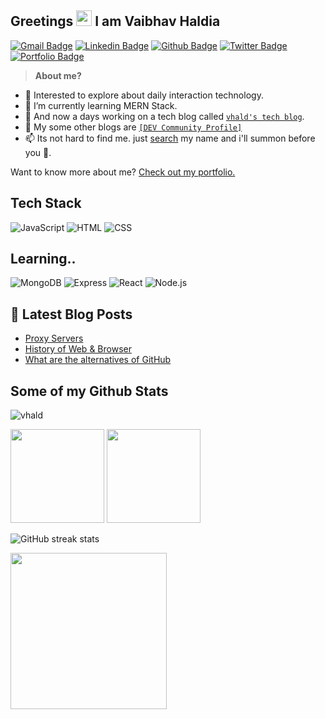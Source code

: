 
## Greetings <img src="https://media.giphy.com/media/hvRJCLFzcasrR4ia7z/giphy.gif" height="25px"> I am Vaibhav Haldia 
[![Gmail Badge](https://img.shields.io/badge/-vaibhavgsh@gmail.com-c14438?style=flat&logo=Gmail&logoColor=white&link=mailto:vaibhavgsh@gmail.com)](mailto:vaibhavgsh@gmail.com) 
[![Linkedin Badge](https://img.shields.io/badge/-vhald-0072b1?style=flat&logo=Linkedin&logoColor=white&link=https://www.linkedin.com/in/vhald/)](https://www.linkedin.com/in/vhald/) [![Github Badge](https://img.shields.io/badge/-xoxics-grey?style=flat&logo=github&logoColor=white&link=https://github.com/xoxics/)](https://www.github.com/xoxics/) [![Twitter Badge](https://img.shields.io/badge/-v_hald-00acee?style=flat&logo=twitter&logoColor=white&link=https://twitter.com/v_hald/)](https://www.twitter.com/v_hald/) [![Portfolio Badge](https://img.shields.io/badge/portfolio-web-blue?style=flat&link=https://portfolio-vaibhavh.netlify.app//)](https://portfolio-vaibhavh.netlify.app//)<p align='left'>
 
 
 > **About me?**
 
- 👀 Interested to explore about daily interaction technology.
- 🌱 I’m currently learning MERN Stack.
- 💞️ And now a days working on a tech blog called [```vhald's tech blog```](https://vhald.hashnode.dev/).
- 🧾 My some other blogs are [```[DEV Community Profile]```](https://dev.to/xoxics)
- 📫 Its not hard to find me. just [search](https://linkedin.com/in/vhald) my name and i'll summon before you 😬.</p>

Want to know more about me? [Check out my portfolio.](https://portfolio-vhaldia.netlify.app/)

## Tech Stack
![JavaScript](https://img.shields.io/badge/-javascript-F7DF1E?&style=for-the-badge&logo=javascript&logoColor=black)
![HTML](https://img.shields.io/badge/HTML5-E34F26?style=for-the-badge&logo=html5&logoColor=white) 
![CSS](https://img.shields.io/badge/-css3-1572B6?&style=for-the-badge&logo=css3&logoColor=white)


## Learning..

![MongoDB](https://img.shields.io/badge/MongoDB-4EA94B?style=for-the-badge&logo=mongodb&logoColor=white)
![Express](https://img.shields.io/badge/Express.js-000000?style=for-the-badge&logo=express&logoColor=white)
![React](https://img.shields.io/badge/-ReactJS-grey?&style=for-the-badge&logo=react&logoColor=61DAFB)
![Node.js](https://img.shields.io/badge/Node.js-339933?style=for-the-badge&logo=nodedotjs&logoColor=white)



## 📕 Latest Blog Posts

- [Proxy Servers](https://vhald.hashnode.dev/proxy-servers)
- [History of Web & Browser](https://vhald.hashnode.dev/history-of-web-and-browser)
- [What are the alternatives of GitHub](https://vhald.hashnode.dev/what-are-the-alternatives-of-github)

## Some of my Github Stats
<p align=left> <img src=https://komarev.com/ghpvc/?username=vhald alt=vhald /> </p>

<a href="https://github.com/vhald/github-readme-stats"><img height="150em" src="https://github-readme-stats.vercel.app/api/top-langs/?username=vhald&hide=Shell,Ruby&layout=compact&theme=onedark" /></a> 
<a href="https://github.com/vhald/github-readme-stats"><img height="150em" src="https://github-readme-stats.vercel.app/api?username=vhald&show_icons=true&theme=onedark" /></a>
 
![GitHub streak stats](https://github-readme-streak-stats.herokuapp.com/?user=vhald)  

<img src="https://i.pinimg.com/originals/5a/fb/90/5afb902abaca0ea0ad194bd2ca19e628.gif" height="250px">
